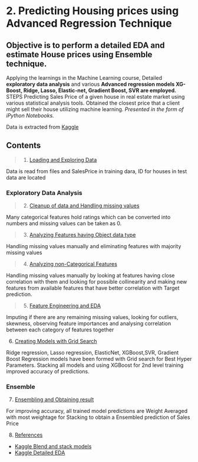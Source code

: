 # 2.	Predicting Housing prices using Advanced Regression Technique  
  ## Objective is to perform a detailed EDA and estimate House prices using Ensemble technique.
  
Applying the learnings in the Machine Learning course, Detailed **exploratory data analysis** and various **Advanced regression models XG-Boost, Ridge, Lasso, Elastic-net, Gradient Boost, SVR are employed.**
  STEPS 
Predicting Sales Price of a given house in real estate market using various statistical analysis tools. Obtained the closest price that a client might sell their house utilizing machine learning.
*Presented in the form of iPython Notebooks.*

Data is extracted from [Kaggle](https://www.kaggle.com/c/home-data-for-ml-course/data)

## Contents

> 1. <a href='https://github.com/naureen20/Housing-Prices-Prediction-with-Advanced-Regression-models/blob/master/house%20price%20all%20regression%20models_.ipynb#1. Loading and Exploring Data'>Loading and Exploring Data</a>

  Data is read from files and SalesPrice in training dara, ID for houses in test data are located
 
 
 ### Exploratory Data Analysis
 
>2. <a href='https://github.com/naureen20/Housing-Prices-Prediction-with-Advanced-Regression-models/blob/master/house%20price%20all%20regression%20models_.ipynb#step2'>Cleanup of data and Handling missing values</a>

  Many categorical features hold ratings which can be converted into numbers and missing values can be taken as 0. 
  
>3. <a href='https://github.com/naureen20/Housing-Prices-Prediction-with-Advanced-Regression-models/blob/master/house%20price%20all%20regression%20models_.ipynb#step3'>Analyzing Features having Object data type</a>

  Handling missing values manually and eliminating features with majority missing values
  
>4. <a href='https://github.com/naureen20/Housing-Prices-Prediction-with-Advanced-Regression-models/blob/master/house%20price%20all%20regression%20models_.ipynb#step4'>Analyzing non-Categorical Features</a>

  Handling missing values manually by looking at features having close correlation with them and looking for possible collinearity and making new features from available features that have better correlation with Target prediction.
  
>5. <a href='https://github.com/naureen20/Housing-Prices-Prediction-with-Advanced-Regression-models/blob/master/house%20price%20all%20regression%20models_.ipynb#step5'>Feature Engineering and EDA</a>
  
  Imputing if there are any remaining missing values, looking for outliers, skewness, observing feature importances and analysing correlation between each category of features together 

6. <a href='https://github.com/naureen20/Housing-Prices-Prediction-with-Advanced-Regression-models/blob/master/house%20price%20all%20regression%20models_.ipynb#step6'>Creating Models with Grid Search</a>

  Ridge regression, Lasso regression, ElasticNet, XGBoost,SVR, Gradient Boost Regression models have been formed with Grid search for Best Hyper Parameters. Stacking all models and using XGBoost for 2nd level training improved accuracy of predictions. 
  
  
### Ensemble   

7. <a href='https://github.com/naureen20/Housing-Prices-Prediction-with-Advanced-Regression-models/blob/master/house%20price%20all%20regression%20models_.ipynb#step7'>Ensembling and Obtaining result</a>

  For improving accuracy, all trained model predictions are Weight Averaged with most weightage for Stacking to obtain a Ensembled prediction of Sales Price

8. <a href='https://github.com/naureen20/Housing-Prices-Prediction-with-Advanced-Regression-models/blob/master/house%20price%20all%20regression%20models_.ipynb#step8'>References</a>

  * [Kaggle Blend and stack models](https://www.kaggle.com/itslek/blend-stack-lr-gb-0-10649-house-prices-v57)
  * [Kaggle Detailed EDA](https://www.kaggle.com/erikbruin/house-prices-lasso-xgboost-and-a-detailed-eda)
